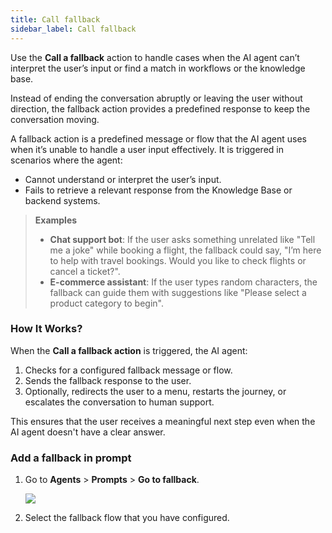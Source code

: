 ```yaml
---
title: Call fallback
sidebar_label: Call fallback
---
```


Use the **Call a fallback** action to handle cases when the AI agent can’t interpret the user’s input or find a match in workflows or the knowledge base. 

Instead of ending the conversation abruptly or leaving the user without direction, the fallback action provides a predefined response to keep the conversation moving.


A fallback action is a predefined message or flow that the AI agent uses when it’s unable to handle a user input effectively. It is triggered in scenarios where the agent:

* Cannot understand or interpret the user’s input.
* Fails to retrieve a relevant response from the Knowledge Base or backend systems.

> **Examples**
> * **Chat support bot**: If the user asks something unrelated like "Tell me a joke" while booking a flight, the fallback could say, "I’m here to help with travel bookings. Would you like to check flights or cancel a ticket?".
> * **E-commerce assistant**: If the user types random characters, the fallback can guide them with suggestions like "Please select a product category to begin".

### How It Works?

When the **Call a fallback action** is triggered, the AI agent:

1. Checks for a configured fallback message or flow.
2. Sends the fallback response to the user.
3. Optionally, redirects the user to a menu, restarts the journey, or escalates the conversation to human support.

This ensures that the user receives a meaningful next step even when the AI agent doesn't have a clear answer.

### Add a fallback in prompt

1. Go to **Agents** > **Prompts** > **Go to fallback**.

    ![](https://cdn.yellowmessenger.com/assets/yellow-docs/call-fallback.png)
      
2. Select the fallback flow that you have configured.
